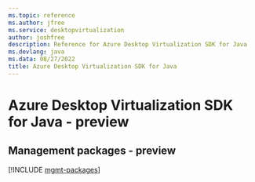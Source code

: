 ```yaml
---
ms.topic: reference
ms.author: jfree
ms.service: desktopvirtualization
author: joshfree
description: Reference for Azure Desktop Virtualization SDK for Java
ms.devlang: java
ms.data: 08/27/2022
title: Azure Desktop Virtualization SDK for Java
---
```

# Azure Desktop Virtualization SDK for Java - preview

## Management packages - preview
[!INCLUDE [mgmt-packages](desktop-virtualization-mgmt-index.md)]